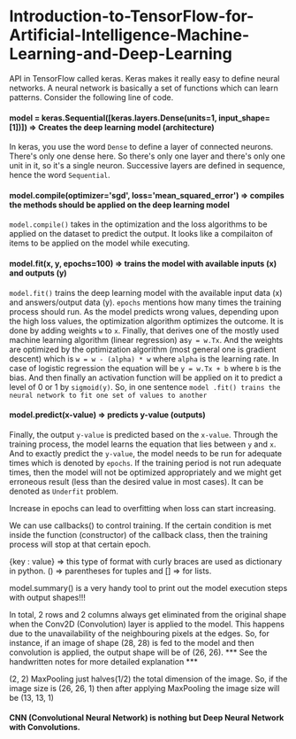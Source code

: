 # Introduction-to-TensorFlow-for-Artificial-Intelligence-Machine-Learning-and-Deep-Learning

API in TensorFlow called keras. Keras makes it really easy to define neural networks. A neural network is basically a set of functions which can learn patterns. Consider the following line of code.

#### model = keras.Sequential([keras.layers.Dense(units=1, input_shape=[1])]) => Creates the deep learning model (architecture)

In keras, you use the word `Dense` to define a layer of connected neurons. There's only one dense here. So there's only one layer and there's only one unit in it, so it's a single neuron. Successive layers are defined in sequence, hence the word `Sequential`.

#### model.compile(optimizer='sgd', loss='mean_squared_error') => compiles the methods should be applied on the deep learning model

`model.compile()` takes in the optimization and the loss algorithms to be applied on the dataset to predict the output. It looks like a compilaiton of items to be applied on the model while executing.

#### model.fit(x, y, epochs=100) => trains the model with available inputs (x) and outputs (y)

`model.fit()` trains the deep learning model with the available input data (x) and answers/output data (y). `epochs` mentions how many times the training process should run. As the model predicts wrong values, depending upon the high loss values, the optimization algorithm optimizes the outcome. It is done by adding weights `w` to `x`. Finally, that derives one of the mostly used machine learning algorithm (linear regression) as`y = w.Tx`. And the weights are optimized by the optimization algorithm (most general one is gradient descent) which is `w = w - (alpha) * w` where `alpha` is the learning rate. In case of logistic regression the equation will be `y = w.Tx + b` where `b` is the bias. And then finally an activation function will be applied on it to predict a level of 0 or 1 by `sigmoid(y)`. So, in one sentence `model .fit() trains the neural network to fit one set of values to another`

#### model.predict(x-value) => predicts y-value (outputs)

Finally, the output `y-value` is predicted based on the `x-value`. Through the training process, the model learns the equation that lies between `y` and `x`. And to exactly predict the `y-value`, the model needs to be run for adequate times which is denoted by `epochs`. If the training period is not run adequate times, then the model will not be optimized appropriately and we might get erroneous result (less than the desired value in most cases). It can be denoted as `Underfit` problem.

Increase in epochs can lead to overfitting when loss can start increasing.

We can use callbacks() to control training. If the certain condition is met inside the function (constructor) of the callback class, then the training process will stop at that certain epoch.

{key : value} => this type of format with curly braces are used as dictionary in python. () => parentheses for tuples and [] => for lists.

model.summary() is a very handy tool to print out the model execution steps with output shapes!!!

In total, 2 rows and 2 columns always get eliminated from the original shape when the Conv2D (Convolution) layer is applied to the model. This happens due to the unavailability of the neighbouring pixels at the edges. So, for instance, if an image of shape (28, 28) is fed to the model and then convolution is applied, the output shape will be of (26, 26). *** See the handwritten notes for more detailed explanation ***

(2, 2) MaxPooling just halves(1/2) the total dimension of the image. So, if the image size is (26, 26, 1) then after applying MaxPooling the image size will be (13, 13, 1)

#### CNN (Convolutional Neural Network) is nothing but Deep Neural Network with Convolutions.

















